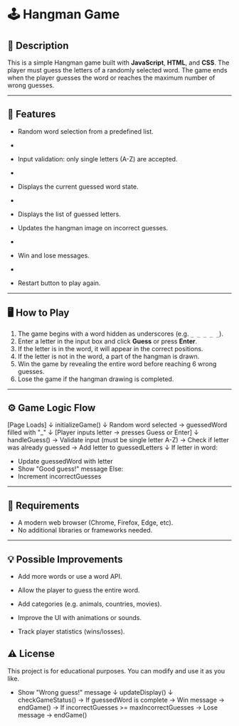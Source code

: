 # 🕹️ Hangman Game

## 📌 Description
This is a simple Hangman game built with **JavaScript**, **HTML**, and **CSS**. The player must guess the letters of a randomly selected word. The game ends when the player guesses the word or reaches the maximum number of wrong guesses.

---

## 🚀 Features
- Random word selection from a predefined list.
- 
- Input validation: only single letters (A-Z) are accepted.
- 
- Displays the current guessed word state.
- 
- Displays the list of guessed letters.

- Updates the hangman image on incorrect guesses.
- 
- Win and lose messages.
- 
- Restart button to play again.

---

## 🖥️ How to Play
1. The game begins with a word hidden as underscores (e.g. `_ _ _ _ _`).
2. Enter a letter in the input box and click **Guess** or press **Enter**.
3. If the letter is in the word, it will appear in the correct positions.
4. If the letter is not in the word, a part of the hangman is drawn.
5. Win the game by revealing the entire word before reaching 6 wrong guesses.
6. Lose the game if the hangman drawing is completed.

---

## ⚙️ Game Logic Flow

[Page Loads]
↓
initializeGame()
↓
Random word selected → guessedWord filled with "_"
↓
[Player inputs letter → presses Guess or Enter]
↓
handleGuess()
→ Validate input (must be single letter A-Z)
→ Check if letter was already guessed
→ Add letter to guessedLetters
↓
If letter in word:
- Update guessedWord with letter
- Show "Good guess!" message
Else:
- Increment incorrectGuesses

  
---

## 📝 Requirements

- A modern web browser (Chrome, Firefox, Edge, etc).
- No additional libraries or frameworks needed.

---

## 💡 Possible Improvements

- Add more words or use a word API.
  
- Allow the player to guess the entire word.
  
- Add categories (e.g. animals, countries, movies).
  
- Improve the UI with animations or sounds.
  
- Track player statistics (wins/losses).


## ⚠️ License

This project is for educational purposes. You can modify and use it as you like.

- Show "Wrong guess!" message
↓
updateDisplay()
↓
checkGameStatus()
→ If guessedWord is complete → Win message → endGame()
→ If incorrectGuesses >= maxIncorrectGuesses → Lose message → endGame()
